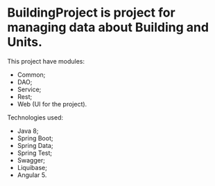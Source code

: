 # BuildingProject is project for managing data about Building and Units.
This project have modules:
- Common;
- DAO;
- Service;
- Rest;
- Web (UI for the project).

Technologies used:
- Java 8;
- Spring Boot;
- Spring Data;
- Spring Test;
- Swagger;
- Liquibase;
- Angular 5.
